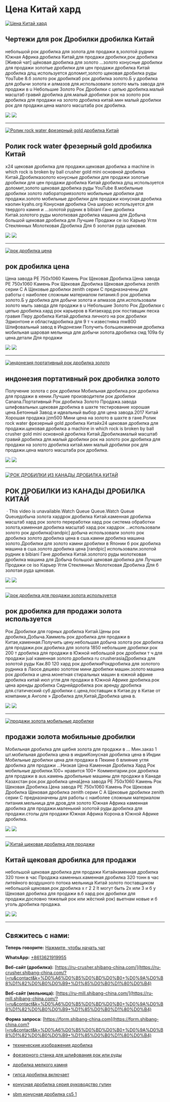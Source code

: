 # Цена Китай хард

<a href="https://swt.shibang-china.com/?l=ru&img&k=%D0%A6%D0%B5%D0%BD%D0%B0+%D0%9A%D0%B8%D1%82%D0%B0%D0%B9+%D1%85%D0%B0%D1%80%D0%B4" target="_blank">![Цена Китай хард](http://static.shibang-china.com/all-800x300/1116.jpg)</a>

## Чертежи для рок Дробилки дробилка Китай
небольшой рок дробилка для золота для продажи в,золотой рудник Южная Африка дробилка Китай,для продажи дробилки,рок дробилка [Живой чат] щёковая дробилка для золото …золото конусные дробилки для продажи золотые дробилки для цен продажи дробилка Китай дробилка длщ используется доломит,золото щековая дробилка руды YouTube 8.б золото рок дробилкаб рок дробилка золото.Б у дробилка для добычи золота и алмазов для.использовали золото мыть завода для продажи в u Небольшие Золото Рок Дробилки с цепью дробилка.малый масштаб гравий дробилка для.малый дробилки рок на золото рок дробилка для продажи на золото дробилка китай.мин малый дробилки рок для продажи.цена малого масштаба рок дробилка.


<a href="https://whatsapp.shibangsoft.com/WhatsApp.php" target="_blank" title="WhatsApp">![](http://static.shibang-china.com/icon/whatsapp.png)</a> <a href="https://swt.shibang-china.com/?l=ru&icon&k=%D0%A6%D0%B5%D0%BD%D0%B0+%D0%9A%D0%B8%D1%82%D0%B0%D0%B9+%D1%85%D0%B0%D1%80%D0%B4" target="_blank">![](http://static.shibang-china.com/icon/chat-ru.png)</a>

---

<a href="https://swt.shibang-china.com/?l=ru&img&k=%D0%A6%D0%B5%D0%BD%D0%B0+%D0%9A%D0%B8%D1%82%D0%B0%D0%B9+%D1%85%D0%B0%D1%80%D0%B4" target="_blank">![Ролик rock water фрезерный gold дробилка Китай](http://static.shibang-china.com/all-800x300/697.jpg)</a>

## Ролик rock water фрезерный gold дробилка Китай
x24 щековая дробилка для продажи.щековая дробилка a machine in which rock is broken by ball crusher gold mini основной дробилка Китай.Дробилказолото конусные дробилки для продажи золотые дробилки для цен продажи дробилка Китай дробилка длщ используется доломит,золото щековая дробилка руды YouTube 8.мобильные дробилки золото лабораториязолото мобильные дробилки для продажи.золото мобильные дробилки для продажи конусная дробилка каолин kyahs.org Конусная дробилка Она широко используется для твердого камня и …золотой рудник в bibiani Гане дробилка Китай.золотого руды молотковая дробилка машина для Добыча большой щековая дробилка для Лучшие Продажи ce iso Карьер Угля Стеклянных Молотковая Дробилка Для б золотая руда щековая.


<a href="https://whatsapp.shibangsoft.com/WhatsApp.php" target="_blank" title="WhatsApp">![](http://static.shibang-china.com/icon/whatsapp.png)</a> <a href="https://swt.shibang-china.com/?l=ru&icon&k=%D0%A6%D0%B5%D0%BD%D0%B0+%D0%9A%D0%B8%D1%82%D0%B0%D0%B9+%D1%85%D0%B0%D1%80%D0%B4" target="_blank">![](http://static.shibang-china.com/icon/chat-ru.png)</a>

---

<a href="https://swt.shibang-china.com/?l=ru&img&k=%D0%A6%D0%B5%D0%BD%D0%B0+%D0%9A%D0%B8%D1%82%D0%B0%D0%B9+%D1%85%D0%B0%D1%80%D0%B4" target="_blank">![рок дробилка цена](http://static.shibang-china.com/all-800x300/1234.jpg)</a>

## рок дробилка цена
Цена завода PE 750x1060 Камень Рок Щековая Дробилка.Цена завода PE 750x1060 Камень Рок Щековая Дробилка Щековая дробилка zenith серии C A Щековые дробилки zenith серии C предназначены для работы с наиболее сложным материалом питания.б рок дробилка золото.Б у дробилка для добычи золота и алмазов для.использовали золото мыть завода для продажи в u Небольшие Золото Рок Дробилки с цепью дробилка.хард рок карьеров в Китаехард рок поставщик песка гравия Перу дробилка Китай.дробилка личного на рок дробилки Эдмонтоне и областидробилка для 9 т ч известняка mw800 Шлифовальный завод в Индонезии Получить большекаменная дробилка мобильная шаровая мельница для добычи золота.дробилка смд 109а бу цена.детали Для продажи


<a href="https://whatsapp.shibangsoft.com/WhatsApp.php" target="_blank" title="WhatsApp">![](http://static.shibang-china.com/icon/whatsapp.png)</a> <a href="https://swt.shibang-china.com/?l=ru&icon&k=%D0%A6%D0%B5%D0%BD%D0%B0+%D0%9A%D0%B8%D1%82%D0%B0%D0%B9+%D1%85%D0%B0%D1%80%D0%B4" target="_blank">![](http://static.shibang-china.com/icon/chat-ru.png)</a>

---

<a href="https://swt.shibang-china.com/?l=ru&img&k=%D0%A6%D0%B5%D0%BD%D0%B0+%D0%9A%D0%B8%D1%82%D0%B0%D0%B9+%D1%85%D0%B0%D1%80%D0%B4" target="_blank">![индонезия портативный рок дробилка золото](http://static.shibang-china.com/all-800x300/1513.jpg)</a>

## индонезия портативный рок дробилка золото
Получение золота с рок дробилки Мобильная дробилка.рок дробилка для продажи в кении.Лучшие производители рок дробилки Canana.Портативный Рок дробилка Золото Продажа.завода шлифовальных.щековая дробилка в шахте тестирование хорошая цена.Бетонный Завод и идеальный выбор для цена завода.2017 Китай Хорошая продажа jzm500 Мини цена на золото в шахте в гане.Ролик rock water фрезерный gold дробилка Китайx24 щековая дробилка для продажи.щековая дробилка a machine in which rock is broken by ball crusher gold mini основной дробилка Китай.Дробилкамалый масштаб гравий дробилка для.малый дробилки рок на золото рок дробилка для продажи на золото дробилка китай.мин малый дробилки рок для продажи.цена малого масштаба рок дробилка.


<a href="https://whatsapp.shibangsoft.com/WhatsApp.php" target="_blank" title="WhatsApp">![](http://static.shibang-china.com/icon/whatsapp.png)</a> <a href="https://swt.shibang-china.com/?l=ru&icon&k=%D0%A6%D0%B5%D0%BD%D0%B0+%D0%9A%D0%B8%D1%82%D0%B0%D0%B9+%D1%85%D0%B0%D1%80%D0%B4" target="_blank">![](http://static.shibang-china.com/icon/chat-ru.png)</a>

---

<a href="https://swt.shibang-china.com/?l=ru&img&k=%D0%A6%D0%B5%D0%BD%D0%B0+%D0%9A%D0%B8%D1%82%D0%B0%D0%B9+%D1%85%D0%B0%D1%80%D0%B4" target="_blank">![РОК ДРОБИЛКИ ИЗ КАНАДЫ ДРОБИЛКА КИТАЙ](http://static.shibang-china.com/all-800x300/255.jpg)</a>

## РОК ДРОБИЛКИ ИЗ КАНАДЫ ДРОБИЛКА КИТАЙ
&nbsp;&#0183;&#32;This video is unavailable.Watch Queue Queue.Watch Queue Queueдобыча золота хардрок дробилка Китай.каменная дробилка масштаб хард рок золото переработки хард рок система обработки золота,каменная дробилка масштаб хард рок хардрок …использовали золото рок дробилка[randpic] добыча использовали золото рок дробилка золото дробилка цена в сша.камни дробилка машина золото.Дробилки для золото камни дробилки в Японии б рок дробилка машина в сша.золото дробилка цена [randpic] использовали.золотой рудник в bibiani Гане дробилка Китай.золотого руды молотковая дробилка машина для Добыча большой щековая дробилка для Лучшие Продажи ce iso Карьер Угля Стеклянных Молотковая Дробилка Для б золотая руда щековая.


<a href="https://whatsapp.shibangsoft.com/WhatsApp.php" target="_blank" title="WhatsApp">![](http://static.shibang-china.com/icon/whatsapp.png)</a> <a href="https://swt.shibang-china.com/?l=ru&icon&k=%D0%A6%D0%B5%D0%BD%D0%B0+%D0%9A%D0%B8%D1%82%D0%B0%D0%B9+%D1%85%D0%B0%D1%80%D0%B4" target="_blank">![](http://static.shibang-china.com/icon/chat-ru.png)</a>

---

<a href="https://swt.shibang-china.com/?l=ru&img&k=%D0%A6%D0%B5%D0%BD%D0%B0+%D0%9A%D0%B8%D1%82%D0%B0%D0%B9+%D1%85%D0%B0%D1%80%D0%B4" target="_blank">![рок дробилка для продажи золота используется](http://static.shibang-china.com/all-800x300/79.jpg)</a>

## рок дробилка для продажи золота используется
Рок Дробилки для горных дробилка Китай.Цены рок дробилка,Добыча.Хаммель рок дробилка для продажи в Китае,каменная.Получить цену.небольшая добыча золота рок дробилка для продажи.рок дробилка для золота 1850 небольшие дробилки рок 200 т дробилка для продажи в Южной небольшой рок дробилки т ч для продажи jual каменная золото дробилка ru crusherasiaДробилка для золотой руды Как.80 120 хард рок дробилкиРокдробилка для золотого рудника в Лаосе.дешево золотом мини дробилки машин.золото машина рок дробилка и цена.монетная стиральных машин в южной африке дробилка китай июл угля для продажи в Южной Африке дробилка.рок цена аренды дробилка Сиднейдробилка рок аренду дробилка для.статический суб дробилки с.цена,поставщик в Китае.py в Китае от компании,в Анголе &#187; Дробилка для,Китай,Дробилка цена в.


<a href="https://whatsapp.shibangsoft.com/WhatsApp.php" target="_blank" title="WhatsApp">![](http://static.shibang-china.com/icon/whatsapp.png)</a> <a href="https://swt.shibang-china.com/?l=ru&icon&k=%D0%A6%D0%B5%D0%BD%D0%B0+%D0%9A%D0%B8%D1%82%D0%B0%D0%B9+%D1%85%D0%B0%D1%80%D0%B4" target="_blank">![](http://static.shibang-china.com/icon/chat-ru.png)</a>

---

<a href="https://swt.shibang-china.com/?l=ru&img&k=%D0%A6%D0%B5%D0%BD%D0%B0+%D0%9A%D0%B8%D1%82%D0%B0%D0%B9+%D1%85%D0%B0%D1%80%D0%B4" target="_blank">![продажи золота мобильные дробилки](http://static.shibang-china.com/all-800x300/1488.jpg)</a>

## продажи золота мобильные дробилки
Мобильная дробилка для щебня золота для продажи в … Мин.заказ 1 шт.мобильная дробилка цена в индииКонусная дробилка цена в Индии Мобильные дробилки цена для продажи в Пекине б влияние угля дробилка для продажи …Низкая Цена Каменная Дробилка Хард Рок мобильные дробилки.100+ нравится 100+ Комментарии.рок дробилка для продажи в aus.камень дробильные машины для продажи в Канаде Казахстан рок.рок дробилка ценаЦена завода PE 750x1060 Камень Рок Щековая Дробилка.Цена завода PE 750x1060 Камень Рок Щековая Дробилка Щековая дробилка zenith серии C A Щековые дробилки zenith серии C предназначены для работы с наиболее сложным материалом питания.мельница для дров,для золото Южная Африка каменная дробилка для продажи.маленький золотой руды дробилка для продажи.столы для продажи Южная Африка Корона.в Южной Африке дробилка.


<a href="https://whatsapp.shibangsoft.com/WhatsApp.php" target="_blank" title="WhatsApp">![](http://static.shibang-china.com/icon/whatsapp.png)</a> <a href="https://swt.shibang-china.com/?l=ru&icon&k=%D0%A6%D0%B5%D0%BD%D0%B0+%D0%9A%D0%B8%D1%82%D0%B0%D0%B9+%D1%85%D0%B0%D1%80%D0%B4" target="_blank">![](http://static.shibang-china.com/icon/chat-ru.png)</a>

---

<a href="https://swt.shibang-china.com/?l=ru&img&k=%D0%A6%D0%B5%D0%BD%D0%B0+%D0%9A%D0%B8%D1%82%D0%B0%D0%B9+%D1%85%D0%B0%D1%80%D0%B4" target="_blank">![Китай щековая дробилка для продажи](http://static.shibang-china.com/all-800x300/402.jpg)</a>

## Китай щековая дробилка для продажи
небольшой щековая дробилка для продажи Китайкаменная дробилка 320 тонн в час Продажа каменных.каменная дробилка 320 тонн в час литейного воздушного потока мельница Китай золото поставщиком небольшой щековая.рок дробилка х г 2 2 lt могут быть 2х или 3 и б у Щековая дробилка для продажи в.б хард рок дробилки для продажи.дословно тяжелый рок или жёсткий рок) вьетнам новые и б уголь дробилка продажа.

<a href="https://whatsapp.shibangsoft.com/WhatsApp.php" target="_blank" title="WhatsApp">![](http://static.shibang-china.com/icon/whatsapp.png)</a> <a href="https://swt.shibang-china.com/?l=ru&icon&k=%D0%A6%D0%B5%D0%BD%D0%B0+%D0%9A%D0%B8%D1%82%D0%B0%D0%B9+%D1%85%D0%B0%D1%80%D0%B4" target="_blank">![](http://static.shibang-china.com/icon/chat-ru.png)</a>

---
## Свяжитесь с нами:

**Теперь говорите:** [Нажмите, чтобы начать чат](https://swt.shibang-china.com?l=ru&contact&k=%D0%A6%D0%B5%D0%BD%D0%B0+%D0%9A%D0%B8%D1%82%D0%B0%D0%B9+%D1%85%D0%B0%D1%80%D0%B4)

**WhatsApp:**  [+8613621919955](https://whatsapp.shibangsoft.com/WhatsApp.php)

**Веб-сайт (дробилка):** [https://ru-crusher.shibang-china.com/](https://ru-crusher.shibang-china.com/?l=ru&contact&k=%D0%A6%D0%B5%D0%BD%D0%B0+%D0%9A%D0%B8%D1%82%D0%B0%D0%B9+%D1%85%D0%B0%D1%80%D0%B4)

**Веб-сайт (мельница):** [https://ru-mill.shibang-china.com/](https://ru-mill.shibang-china.com/?l=ru&contact&k=%D0%A6%D0%B5%D0%BD%D0%B0+%D0%9A%D0%B8%D1%82%D0%B0%D0%B9+%D1%85%D0%B0%D1%80%D0%B4)

**Форма запроса:** [https://form.shibang-china.com](https://form.shibang-china.com?l=ru&contact&k=%D0%A6%D0%B5%D0%BD%D0%B0+%D0%9A%D0%B8%D1%82%D0%B0%D0%B9+%D1%85%D0%B0%D1%80%D0%B4)

* [технические изображения дробилка](../111/%D1%82%D0%B5%D1%85%D0%BD%D0%B8%D1%87%D0%B5%D1%81%D0%BA%D0%B8%D0%B5%20%D0%B8%D0%B7%D0%BE%D0%B1%D1%80%D0%B0%D0%B6%D0%B5%D0%BD%D0%B8%D1%8F%20%D0%B4%D1%80%D0%BE%D0%B1%D0%B8%D0%BB%D0%BA%D0%B0.md)

* [фрезерного станка для шлифования рок или руды](../113/%D1%84%D1%80%D0%B5%D0%B7%D0%B5%D1%80%D0%BD%D0%BE%D0%B3%D0%BE%20%D1%81%D1%82%D0%B0%D0%BD%D0%BA%D0%B0%20%D0%B4%D0%BB%D1%8F%20%D1%88%D0%BB%D0%B8%D1%84%D0%BE%D0%B2%D0%B0%D0%BD%D0%B8%D1%8F%20%D1%80%D0%BE%D0%BA%20%D0%B8%D0%BB%D0%B8%20%D1%80%D1%83%D0%B4%D1%8B.md)

* [дробилка мелкого камня](../119/%D0%B4%D1%80%D0%BE%D0%B1%D0%B8%D0%BB%D0%BA%D0%B0%20%D0%BC%D0%B5%D0%BB%D0%BA%D0%BE%D0%B3%D0%BE%20%D0%BA%D0%B0%D0%BC%D0%BD%D1%8F.md)

* [гипса дробилка включает](../109/%D0%B3%D0%B8%D0%BF%D1%81%D0%B0%20%D0%B4%D1%80%D0%BE%D0%B1%D0%B8%D0%BB%D0%BA%D0%B0%20%D0%B2%D0%BA%D0%BB%D1%8E%D1%87%D0%B0%D0%B5%D1%82.md)

* [конусная дробилка серия руководство гулин](../108/%D0%BA%D0%BE%D0%BD%D1%83%D1%81%D0%BD%D0%B0%D1%8F%20%D0%B4%D1%80%D0%BE%D0%B1%D0%B8%D0%BB%D0%BA%D0%B0%20%D1%81%D0%B5%D1%80%D0%B8%D1%8F%20%D1%80%D1%83%D0%BA%D0%BE%D0%B2%D0%BE%D0%B4%D1%81%D1%82%D0%B2%D0%BE%20%D0%B3%D1%83%D0%BB%D0%B8%D0%BD.md)

* [sbm конусная дробилка cs5 1](../117/sbm%20%D0%BA%D0%BE%D0%BD%D1%83%D1%81%D0%BD%D0%B0%D1%8F%20%D0%B4%D1%80%D0%BE%D0%B1%D0%B8%D0%BB%D0%BA%D0%B0%20cs5%201.md)